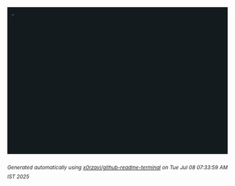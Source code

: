 <div align="justify">
<picture>
    <source media="(prefers-color-scheme: dark)" srcset="./output.gif">
    <source media="(prefers-color-scheme: light)" srcset="./output.gif">
    <img alt="GIFOS" src="output.gif">
</picture>

<sub><i>Generated automatically using [x0rzavi/github-readme-terminal](https://github.com/x0rzavi/github-readme-terminal) on Tue Jul 08 07:33:59 AM IST 2025</i></sub>

<!-- <details>
<summary>More details</summary>

</details> -->
</div>

<!-- Image deletion URL: NONE -->